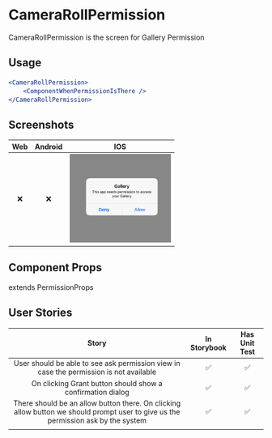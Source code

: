 # CameraRollPermission

CameraRollPermission is the screen for Gallery Permission

## Usage

```jsx
<CameraRollPermission>
	<ComponentWhenPermissionIsThere />
</CameraRollPermission>
```

## Screenshots

| Web | Android |                                 IOS                                 |
| :-: | :-----: | :-----------------------------------------------------------------: |
|  ❌  |    ❌    | <img src="./screenshots/CameraRollPermissionIos.png" width="200" /> |

## Component Props

extends PermissionProps

## User Stories

|                                                               Story                                                               | In Storybook | Has Unit Test |
| :-------------------------------------------------------------------------------------------------------------------------------: | :----------: | :-----------: |
|                       User should be able to see ask permission view in case the permission is not available                      |       ✅      |       ✅       |
|                                     On clicking Grant button should show a confirmation dialog                                    |       ✅      |       ✅       |
| There should be an allow button there. On clicking allow button we should prompt user to give us the permission ask by the system |       ✅      |       ✅       |
|                                                                                                                                   |              |               |
